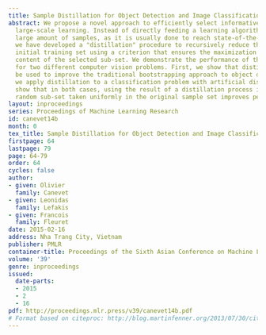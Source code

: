 ```yaml
---
title: Sample Distillation for Object Detection and Image Classification
abstract: We propose a novel approach to efficiently select informative samples for
  large-scale learning. Instead of directly feeding a learning algorithm with a very
  large amount of samples, as it is usually done to reach state-of-the-art performance,
  we have developed a "distillation" procedure to recursively reduce the size of an
  initial training set using a criterion that ensures the maximization of the information
  content of the selected sub-set. We demonstrate the performance of this procedure
  for two different computer vision problems. First, we show that distillation can
  be used to improve the traditional bootstrapping approach to object detection. Second,
  we apply distillation to a classification problem with artificial distortions. We
  show that in both cases, using the result of a distillation process instead of a
  random sub-set taken uniformly in the original sample set improves performance significantly.
layout: inproceedings
series: Proceedings of Machine Learning Research
id: canevet14b
month: 0
tex_title: Sample Distillation for Object Detection and Image Classification
firstpage: 64
lastpage: 79
page: 64-79
order: 64
cycles: false
author:
- given: Olivier
  family: Canevet
- given: Leonidas
  family: Lefakis
- given: Francois
  family: Fleuret
date: 2015-02-16
address: Nha Trang City, Vietnam
publisher: PMLR
container-title: Proceedings of the Sixth Asian Conference on Machine Learning
volume: '39'
genre: inproceedings
issued:
  date-parts:
  - 2015
  - 2
  - 16
pdf: http://proceedings.mlr.press/v39/canevet14b.pdf
# Format based on citeproc: http://blog.martinfenner.org/2013/07/30/citeproc-yaml-for-bibliographies/
---
```

